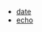 - [date](https://github.com/tkdhanasekar/kaniyam#1-date)
- [echo](https://github.com/tkdhanasekar/kaniyam#2-echo) 
